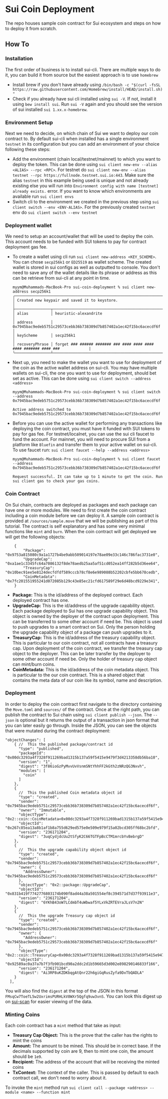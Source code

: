 # Sui Coin Deployment
The repo houses sample coin contract for Sui ecosystem and steps on how to deploy it from scratch.


## How To

### Installation
The first order of business is to install sui-cli. There are multiple ways to do it, you can build it from source but the easiest approach is to use `homebrew`
- Install brew if you don't have already using `/bin/bash -c "$(curl -fsSL https://raw.githubusercontent.com/Homebrew/install/HEAD/install.sh)"`
- Check if you already have sui cli installed using `sui -V`. If not, install it using `bew install sui`. Run `sui -V` again and you should see the version of sui installed `sui 1.xx.x-homebrew`.

### Environment Setup
Next we need to decide, on which chain of Sui we want to deploy our coin contract to. By default sui-cli when installed has a single environment `testnet` in its configuration but you can add an environment of your choice following these steps:

- Add the environment (chain local/testnet/mainnet) to which you want to deploy the token. This can be done using `sui client new-env --alias <ALIAS> --rpc <RPC>`. For testnet do `sui client new-env --alias testnet --rpc https://fullnode.testnet.sui.io:443`. Make sure the alias `testnet` in this example being used is unique and not already existing else you will run into `Environment config with name [testnet] already exists.` error. If you want to know which environments are available run `sui client envs`
- Switch cli to the environment we created in the previous step using `sui client switch --env <ENV-ALIAS>`. For the previously created `testnet` env do `sui client switch --env testnet`

### Deployment wallet
We need to setup an account/wallet that will be used to deploy the coin. This account needs to be funded with SUI tokens to pay for contract deployment gas fee.
- To create a wallet using cli run `sui client new-address <KEY_SCHEME>`. You can chose `secp256k1` or `ED25519` as wallet scheme. The created wallet is stored in sui configs as well as outputted to console. You don't need to save any of the wallet details like its phrase or address as this can be retrieve from sui-cli at any point in time. 
    ```
    myym@Muhammads-MacBook-Pro sui-coin-deployment % sui client new-address secp256k1
    ╭─────────────────────────────────────────────────────────────────────────────────────────────────╮
    │ Created new keypair and saved it to keystore.                                                   │
    ├────────────────┬────────────────────────────────────────────────────────────────────────────────┤
    │ alias          │ heuristic-alexandrite                                                          │
    │ address        │ 0x7945bac9edeb5751c29573cebb36b738309d7b857402a1ec42f15bc6acecdf6f             │
    │ keyScheme      │ secp256k1                                                                      │
    │ recoveryPhrase │ forget ### ###### ####### ### #### #### #### #### ####### #### ###             |
    ╰────────────────┴────────────────────────────────────────────────────────────────────────────────╯
    ```
- Next up, you need to make the wallet you want to use for deployment of the coin as the active wallet address on sui-cli. You may have multiple wallets on sui-cli, the one you want to use for deployment, should bet set as active. This can be done using `sui client switch --address <address>`
    ```
    myym@Muhammads-MacBook-Pro sui-coin-deployment % sui client switch --address 0x7945bac9edeb5751c29573cebb36b738309d7b857402a1ec42f15bc6acecdf6f

    Active address switched to 0x7945bac9edeb5751c29573cebb36b738309d7b857402a1ec42f15bc6acecdf6f
    ```
- Before you can use the active wallet for performing any transactions like deploying the coin contract, you must have it funded with SUI tokens to pay for gas fee. For testnet/localnet, you can use the sui cli faucet to fund the account. For mainnet, you will need to procure SUI from a platform like `Bluefin` and transfer them to your active wallet on sui-cli. To use faucet run:  `sui client faucet --help --address <address>`
    ```
    myym@Muhammads-MacBook-Pro sui-coin-deployment % sui client faucet --address 0x7945bac9edeb5751c29573cebb36b738309d7b857402a1ec42f15bc6acecdf6f 

    Request successful. It can take up to 1 minute to get the coin. Run sui client gas to check your gas coins.
    ```


### Coin Contract
On Sui chain, contracts are deployed as packages and each package can have one or more modules. We need to first create the coin contract including a coin module before we can deploy it. A sample coin contract is provided at `/sources/sample.move` that we will be publishing as part of this tutorial. The contract is self explanatory and has some very minimal functions like `mint` and `burn`. When the coin contract will get deployed we will get the following objects:
```
    {
        "Package": "0x9753a815080c9a1a1727b4be9abb509014197e78ae09e33c146c786fac3731e0",
        "UpgradeCap": "0xa1ae1c3345fc64a7086132f8de78aedb25aa5af51cd052ea14ff282b5d36ee64",
        "TreasuryCap": "0x10bec91ee5e8124decfdfdf589cccb78cf8e6e989088b52202cbfe5bb678cedb",
        "CoinMetadata": "0x7fc201551955241d072085b129c43e85ec21cfd617589f29e6d48bcd9229e341",
    }
```
- **Package:** This is the id/address of the deployed contract. Each deployed contract has one.
- **UpgradeCap:** This is the id/address of the upgrade capability object. Each package deployed to Sui has one upgrade capability object. This object is owned by the deployer of the contract upon deployment. This can be transferred to some other account if need be. This object is used to push upgrades to a smart contract on Sui. Only the person holding the upgrade capability object of a package can push upgrades to it.
- **TreasuryCap:** This is the id/address of the treasury capability object. This is particular to our coin contract, not all contracts have a treasury cap. Upon deployment of the coin contract, we transfer the treasury cap object to the deployer. This can be later transfer by the deployer to some other account if need be. Only the holder of treasury cap object can mint/burn coins.
- **CoinMetadata:** This is the id/address of the coin metadata object. This is particular to the our coin contract. This is a shared object that contains the meta data of our coin like its symbol, name and description.

### Deployment
In order to deploy the coin contract first navigate to the directory containing the `Move.toml` and `sources/` of the contract. Once at the right path, you can publish the contract to Sui chain using `sui client publish --json`. The `--json` is optional but it returns the output of a transaction in json format that you can later easily go through. Inside the JSON, you can see the objects that were mutated during the contract deployment:
```
"objectChanges": [
    { //  This the published package/contract id
      "type": "published",
      "packageId": "0x00dc3293a4f7328f911269bad1315b137a59f5415e9479f3d4213358db56ba10", 
      "version": "1",
      "digest": "3f86ioGzPyMvvUvVsnmSNtYhhFF2kGth2zNRzQG3Nxvh",
      "modules": [
        "coin"
      ]
    },
    {
      //  This the published Coin metadata object id
      "type": "created",
      "sender": "0x7945bac9edeb5751c29573cebb36b738309d7b857402a1ec42f15bc6acecdf6f",
      "owner": "Immutable",
      "objectType": "0x2::coin::CoinMetadata<0x00dc3293a4f7328f911269bad1315b137a59f5415e9479f3d4213358db56ba10::coin::COIN>", 
      "objectId": "0x267c85ea13a8b1af1b8a755d629ed575e0e509e979f15a02bcd305ff68bc2bfd",
      "version": "236171204",
      "digest": "3uqCydjdcUu2tSfyK2C66TGTFpBcCTM1mrcbYvBebrgD"
    },
    {
      //  This the upgrade capability object object id
      "type": "created",
      "sender": "0x7945bac9edeb5751c29573cebb36b738309d7b857402a1ec42f15bc6acecdf6f",
      "owner": {
        "AddressOwner": "0x7945bac9edeb5751c29573cebb36b738309d7b857402a1ec42f15bc6acecdf6f"
      },
      "objectType": "0x2::package::UpgradeCap",
      "objectId": "0x831b419f7742776803174b090f8ad44a38a501554ef8c394571d7d37f93911e3",
      "version": "236171204",
      "digest": "6YKhB43oW7LCdmbT4uWbwaf5YLxVkZRTEVraJLsV7n2N"
    },
    {
      //  This the upgrade Treasury cap object id
      "type": "created",
      "sender": "0x7945bac9edeb5751c29573cebb36b738309d7b857402a1ec42f15bc6acecdf6f",
      "owner": {
        "AddressOwner": "0x7945bac9edeb5751c29573cebb36b738309d7b857402a1ec42f15bc6acecdf6f"
      },
      "objectType": "0x2::coin::TreasuryCap<0x00dc3293a4f7328f911269bad1315b137a59f5415e9479f3d4213358db56ba10::coin::COIN>",
      "objectId": "0x92589ac0a37a7b7f3fb901bcd90a2ddc2d1b59665d3d002e898290146833f166",
      "version": "236171204",
      "digest": "Ai3RP8uKZDKbqgAtQnr22h6giGqRusZyfa9DxTbQADLA"
    }
  ],
```

You will also find the `digest` at the top of the JSON in this format `FMsqCw7ToeTL5w2UxrimsPURHLkV8WXr5Qgfq9uw3vnS`. You can look this digest up on [sui-scan](https://suiscan.xyz/testnet/tx/FMsqCw7ToeTL5w2UxrimsPURHLkV8WXr5Qgfq9uw3vnS) for easier viewing of the data.


### Minting Coins
Each coin contract has a `mint`  method that take as input:
- **Treasury Cap Object:** This is the prove that the caller has the rights to mint the coins
- **Amount:** The amount to be mined. This should be in correct base. If the decimals supported by coin are 9, then to mint one coin, the amount should be `1e9`.
- **Recipient:** The address of the account that will be receiving the minted coins
- **TxContext:** The context of the caller. This is passed by default to each contract call, we don't need to worry about it. 

To invoke the `mint` method run `sui client call --package <address> --module <name> --function mint`